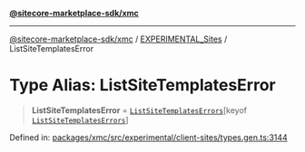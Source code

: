 [**@sitecore-marketplace-sdk/xmc**](../../../../README.md)

***

[@sitecore-marketplace-sdk/xmc](../../../../README.md) / [EXPERIMENTAL\_Sites](../README.md) / ListSiteTemplatesError

# Type Alias: ListSiteTemplatesError

> **ListSiteTemplatesError** = [`ListSiteTemplatesErrors`](ListSiteTemplatesErrors.md)\[keyof [`ListSiteTemplatesErrors`](ListSiteTemplatesErrors.md)\]

Defined in: [packages/xmc/src/experimental/client-sites/types.gen.ts:3144](https://github.com/Sitecore/marketplace-sdk/blob/main/packages/xmc/src/experimental/client-sites/types.gen.ts#L3144)
